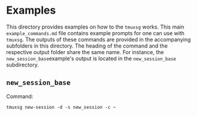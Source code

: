 # Examples

This directory provides examples on how to the `tmuxsg` works. This main
`example_commands.md` file contains example prompts for one can use with
`tmuxsg`. The outputs of these commands are provided in the accompanying
subfolders in this directory. The heading of the command and the respective
output folder share the same name. For instance, the `new_session_base`example's
output is located in the `new_session_base` subdirectory.

## `new_session_base`

Command:

```
tmuxsg new-session -d -s new_session -c ~

```
